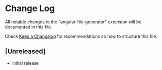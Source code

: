 # Change Log
All notable changes to the "angular-file-generator" extension will be documented in this file.

Check [Keep a Changelog](http://keepachangelog.com/) for recommendations on how to structure this file.

## [Unreleased]
- Initial release
